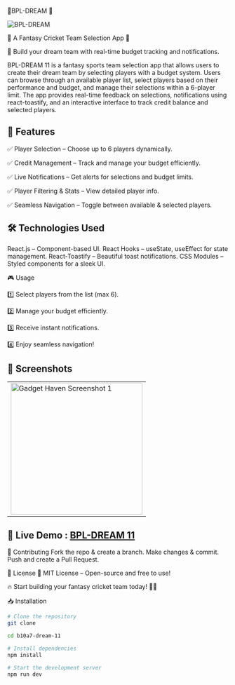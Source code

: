 🏏BPL-DREAM 🏏  
 


![BPL-DREAM](https://i.ibb.co.com/8gCRpW9d/ww.jpg)  

🌟 A Fantasy Cricket Team Selection App 🌟

🚀 Build your dream team with real-time budget tracking and notifications.

BPL-DREAM 11 is a fantasy sports team selection app that allows users to create their dream team by selecting players with a budget system. Users can browse through an available player list, select players based on their performance and budget, and manage their selections within a 6-player limit. The app provides real-time feedback on selections, notifications using react-toastify, and an interactive interface to track credit balance and selected players.

## 📌 Features

✅ Player Selection – Choose up to 6 players dynamically.

✅ Credit Management – Track and manage your budget efficiently.

✅ Live Notifications – Get alerts for selections and budget limits.

✅ Player Filtering & Stats – View detailed player info.

✅ Seamless Navigation – Toggle between available & selected players.


## 🛠️ Technologies Used
React.js – Component-based UI.
React Hooks – useState, useEffect for state management.
React-Toastify – Beautiful toast notifications.
CSS Modules – Styled components for a sleek UI.


🎮 Usage

1️⃣ Select players from the list (max 6).

2️⃣ Manage your budget efficiently.

3️⃣ Receive instant notifications.

4️⃣ Enjoy seamless navigation!


## 📸 Screenshots  

<div align="center">
  <table>
    <tr>
      <td><img src="https://i.ibb.co.com/8Lqs1k14/sd.jpg" width="300" alt="Gadget Haven Screenshot 1"></td>
    </tr>
  </table>
</div>



## 🚀 Live Demo : [BPL-DREAM 11](https://fabulous-palmier-84989c.netlify.app/)  

🤝 Contributing
Fork the repo & create a branch.
Make changes & commit.
Push and create a Pull Request.

📜 License
📝 MIT License – Open-source and free to use! 

🔥 Start building your fantasy cricket team today! 🏏🚀


📥 Installation

```bash
# Clone the repository
git clone

cd b10a7-dream-11

# Install dependencies
npm install

# Start the development server
npm run dev



